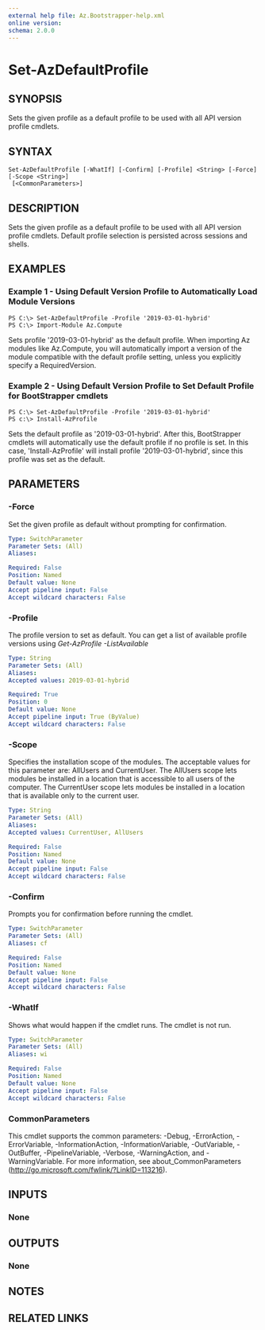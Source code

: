 ```yaml
---
external help file: Az.Bootstrapper-help.xml
online version: 
schema: 2.0.0
---
```


# Set-AzDefaultProfile

## SYNOPSIS
Sets the given profile as a default profile to be used with all API version profile cmdlets.

## SYNTAX

```
Set-AzDefaultProfile [-WhatIf] [-Confirm] [-Profile] <String> [-Force] [-Scope <String>]
 [<CommonParameters>]
```

## DESCRIPTION
Sets the given profile as a default profile to be used with all API version profile cmdlets. Default profile selection is persisted across sessions and shells.

## EXAMPLES

### Example 1 - Using Default Version Profile to Automatically Load Module Versions
```
PS C:\> Set-AzDefaultProfile -Profile '2019-03-01-hybrid'
PS C:\> Import-Module Az.Compute
```

Sets profile '2019-03-01-hybrid' as the default profile. 
When importing Az modules like Az.Compute, you will automatically import a version of the module compatible with the default profile setting, 
unless you explicitly specify a RequiredVersion.

### Example 2 - Using Default Version Profile to Set Default Profile for BootStrapper cmdlets
```
PS C:\> Set-AzDefaultProfile -Profile '2019-03-01-hybrid'
PS c:\> Install-AzProfile
```

Sets the default profile as '2019-03-01-hybrid'.  After this, BootStrapper cmdlets will automatically use the default profile if no profile is set.
In this case, 'Install-AzProfile'  will install profile '2019-03-01-hybrid', since this profile was set as the default.

## PARAMETERS

### -Force
Set the given profile as default without prompting for confirmation.

```yaml
Type: SwitchParameter
Parameter Sets: (All)
Aliases: 

Required: False
Position: Named
Default value: None
Accept pipeline input: False
Accept wildcard characters: False
```

### -Profile
The profile version to set as default.  You can get a list of available profile versions using *Get-AzProfile -ListAvailable*

```yaml
Type: String
Parameter Sets: (All)
Aliases: 
Accepted values: 2019-03-01-hybrid

Required: True
Position: 0
Default value: None
Accept pipeline input: True (ByValue)
Accept wildcard characters: False
```

### -Scope
Specifies the installation scope of the modules. The acceptable values for this parameter are: AllUsers and CurrentUser.
The AllUsers scope lets modules be installed in a location that is accessible to all users of the computer.
The CurrentUser scope lets modules be installed in a location that is available only to the current user.

```yaml
Type: String
Parameter Sets: (All)
Aliases: 
Accepted values: CurrentUser, AllUsers

Required: False
Position: Named
Default value: None
Accept pipeline input: False
Accept wildcard characters: False
```

### -Confirm
Prompts you for confirmation before running the cmdlet.

```yaml
Type: SwitchParameter
Parameter Sets: (All)
Aliases: cf

Required: False
Position: Named
Default value: None
Accept pipeline input: False
Accept wildcard characters: False
```

### -WhatIf
Shows what would happen if the cmdlet runs. The cmdlet is not run.

```yaml
Type: SwitchParameter
Parameter Sets: (All)
Aliases: wi

Required: False
Position: Named
Default value: None
Accept pipeline input: False
Accept wildcard characters: False
```

### CommonParameters
This cmdlet supports the common parameters: -Debug, -ErrorAction, -ErrorVariable, -InformationAction, -InformationVariable, -OutVariable, -OutBuffer, -PipelineVariable, -Verbose, -WarningAction, and -WarningVariable. For more information, see about_CommonParameters (http://go.microsoft.com/fwlink/?LinkID=113216).

## INPUTS

### None

## OUTPUTS

### None

## NOTES

## RELATED LINKS

